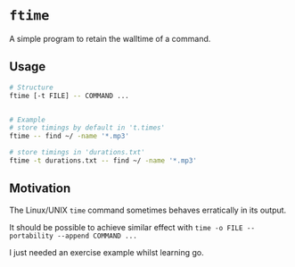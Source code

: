 # `ftime`

A simple program to retain the walltime of a command.

## Usage

```sh
# Structure
ftime [-t FILE] -- COMMAND ...


# Example
# store timings by default in 't.times'
ftime -- find ~/ -name '*.mp3'

# store timings in 'durations.txt'
ftime -t durations.txt -- find ~/ -name '*.mp3'
```

## Motivation

The Linux/UNIX `time` command sometimes behaves erratically in its output.

It should be possible to achieve similar effect with `time -o FILE --portability --append COMMAND ...`

I just needed an exercise example whilst learning go.
